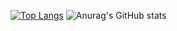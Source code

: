 [![Top Langs](https://github-readme-stats.vercel.app/api/top-langs/?username=Sammy231004&layout=compact&theme=panda)](https://github.com/anuraghazra/github-readme-stats)
![Anurag's GitHub stats](https://github-readme-stats.vercel.app/api?username=Sammy231004&show_icons=true&theme=panda)
